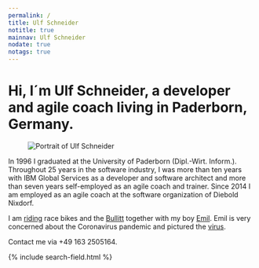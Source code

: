 ```yaml
---
permalink: /
title: Ulf Schneider
notitle: true
mainnav: Ulf Schneider
nodate: true
notags: true
---
```


<h1 class="fs-2 lh-2 breakout-l mrb-2">Hi, I´m <span class="inline-block">Ulf Schneider, </span> a developer and agile coach living in Paderborn, Germany.</h1>

<figure>
<img class="w-100 fit-cover" src="/img/ulf/ulf-16x9-400.jpg" srcset="/img/ulf/ulf-16x9-400.jpg 400w, /img/ulf/ulf-16x9-600.jpg" alt="Portrait of Ulf Schneider">
</figure>

In 1996 I graduated at the University of Paderborn (Dipl.-Wirt. Inform.). Throughout 25 years in the software industry, I was more than ten years with IBM Global Services as a developer and software architect and more than seven years self-employed as an agile coach and trainer. Since 2014 I am employed as an agile coach at the software organization of Diebold Nixdorf.

I am [riding](/bike/cross-the-alps/) race bikes and the [Bullitt](/emil/2016-10-02/) together with my boy [Emil](/emil/emil-is-ready-for-the-beach/). Emil is very concerned about the Coronavirus pandemic and pictured the [virus](/emil-drawing/emil-pictured-the-coronavirus/).

Contact me via +49 163 2505164.

<div class="mrt">
{% include search-field.html %}
</div>
